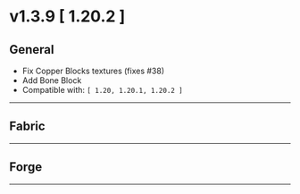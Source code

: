 # v1.3.9 [ 1.20.2 ]

## General

- Fix Copper Blocks textures (fixes #38)
- Add Bone Block
- Compatible with: `[ 1.20, 1.20.1, 1.20.2 ]`

---

## Fabric

---

## Forge

---